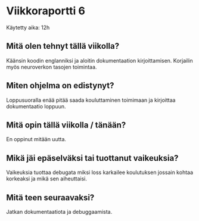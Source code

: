 # Viikkoraportti 6

Käytetty aika: 12h

## Mitä olen tehnyt tällä viikolla?

Käänsin koodin englanniksi ja aloitin dokumentaation kirjoittamisen. Korjailin myös neuroverkon tasojen toimintaa.

## Miten ohjelma on edistynyt?

Loppusuoralla enää pitää saada kouluttaminen toimimaan ja kirjoittaa dokumentaatio loppuun.

## Mitä opin tällä viikolla / tänään?

En oppinut mitään uutta.

## Mikä jäi epäselväksi tai tuottanut vaikeuksia?

Vaikeuksia tuottaa debugata miksi loss karkailee koulutuksen jossain kohtaa korkeaksi ja mikä sen aiheuttaisi.

## Mitä teen seuraavaksi?

Jatkan dokumentaatiota ja debuggaamista.